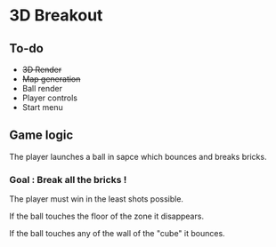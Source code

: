 # 3D Breakout

## To-do

- ~~3D Render~~
- ~~Map generation~~
- Ball render
- Player controls
- Start menu

## Game logic

The player launches a ball in sapce which bounces and breaks bricks.

### Goal : Break all the bricks !

The player must win in the least shots possible.

If the ball touches the floor of the zone it disappears.

If the ball touches any of the wall of the "cube" it bounces.
